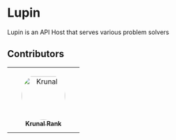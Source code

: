 # Lupin
Lupin is an API Host that serves various problem solvers

## Contributors

<table>
<tr>
    <td align="center" style="word-wrap: break-word; width: 150.0; height: 150.0">
        <a href=https://github.com/KRHero03>
            <img src=https://avatars0.githubusercontent.com/u/44499991?v=4 width="100;"  style="border-radius:50%;align-items:center;justify-content:center;overflow:hidden;padding-top:10px" alt=Krunal Rank/>
            <br />
            <sub style="font-size:14px"><b>Krunal Rank</b></sub>
        </a>
    </td>
</tr>
</table>


